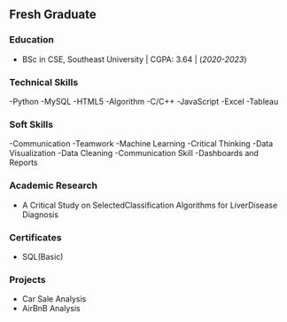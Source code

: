 ## Fresh Graduate

### Education
- BSc in CSE, Southeast University | CGPA: 3.64 | (_2020-2023_)


### Technical Skills
-Python
-MySQL
-HTML5
-Algorithm
-C/C++
-JavaScript
-Excel
-Tableau

### Soft Skills
-Communication
-Teamwork
-Machine Learning
-Critical Thinking
-Data Visualization
-Data Cleaning
-Communication Skill
-Dashboards and Reports

### Academic Research
- A Critical Study on SelectedClassification Algorithms for LiverDisease Diagnosis

### Certificates
- SQL(Basic)

### Projects
- Car Sale Analysis
- AirBnB Analysis
